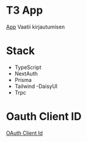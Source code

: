 # T3 App

[App](https://t3app-wiljamit.vercel.app/)
Vaatii kirjautumisen

# Stack

- TypeScript
- NextAuth
- Prisma
- Tailwind
  -DaisyUI
- Trpc

# Oauth Client ID

[OAuth Client Id](https://scribehow.com/shared/Github_Workflow_Oauth_tokenin_luomiseen__7ypi0Q1RSVWZS70tlKw9Yg)
